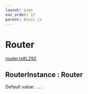 ```yaml
---
layout: page
nav_order: 12
parent: Boost.js
---
```


# Router

<div class="docs-item" markdown="1">

<div><a class="source" target="_blank" href="https://github.com/mathigon/boost.js/tree/master/src/router.ts#L292">router.ts#L292</a></div>

## RouterInstance <span class="signature">: Router</span>

Default value: `...`

</div>